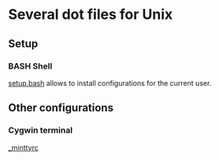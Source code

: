 # Several dot files for Unix

## Setup
### BASH Shell
[setup.bash](setup.bash) allows to install configurations for the current user.

## Other configurations
### Cygwin terminal
[_minttyrc](_minttyrc)

